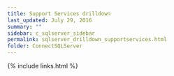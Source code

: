 ```yaml
---
title: Support Services drilldown
last_updated: July 29, 2016
summary: ""
sidebar: c_sqlserver_sidebar
permalink: sqlserver_drilldown_supportservices.html
folder: ConnectSQLServer
---
```





{% include links.html %}
